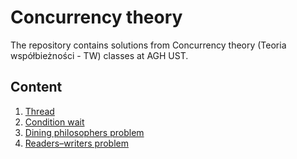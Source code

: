 # Concurrency theory

The repository contains solutions from Concurrency theory (Teoria współbieżności - TW) classes at AGH UST.

## Content
1. [Thread](https://github.com/zawislakm/Concurrency_theory/tree/master/src/Lab2)
2. [Condition wait](https://github.com/zawislakm/Concurrency_theory/tree/master/src/Lab3)
3. [Dining philosophers problem](https://github.com/zawislakm/Concurrency_theory/tree/master/src/Lab4)
4. [Readers–writers problem](https://github.com/zawislakm/Concurrency_theory/tree/master/src/Lab5)